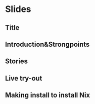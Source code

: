 # Slides

## Title

## Introduction&Strongpoints

## Stories

## Live try-out

## Making install to install Nix

